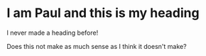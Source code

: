 # I am Paul and this is my heading
I never made a heading before!

Does this not make as much sense as I think it doesn't make?